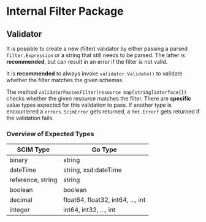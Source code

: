 # Internal Filter Package

## Validator
It is possible to create a new (filter) validator by either passing a parsed `filter.Expression` or a string that still
needs to be parsed. The latter is **recommended**, but can result in an error if the filter is not valid.

It is **recommended** to always invoke `validator.Validate()` to validate whether the filter matches the given schemas.

The method `validatorPassesFilter(resource map[string]interface{})` checks whether the given resource matches the filter.
There are **specific** value types expected for this validation to pass. If another type is encountered a `errors.ScimError`
gets returned, a `fmt.Errorf` gets returned if the validation fails.

### Overview of Expected Types
|SCIM Type         |Go Type |
|---               |--- |
|binary            |string |
|dateTime          |string, xsd:dateTime |
|reference, string |string |
|boolean           |boolean |
|decimal           |float64, float32, int64, ..., int |
|integer           |int64, int32, ..., int |
